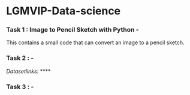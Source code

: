 # LGMVIP-Data-science


### Task 1 : Image to Pencil Sketch with Python - 
This contains a small code that can convert an image to a pencil sketch.

### Task 2 :  - 

*Datasetlinks*:  ****


### Task 3 :  -
